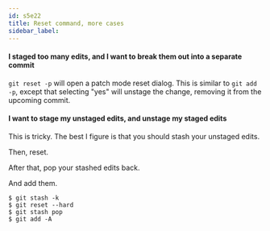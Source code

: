 ```yaml
---
id: s5e22
title: Reset command, more cases
sidebar_label:
---
```


#### I staged too many edits, and I want to break them out into a separate commit

`git reset -p` will open a patch mode reset dialog. This is similar to `git add -p`, except that selecting "yes" will unstage the change, removing it from the upcoming commit.


#### I want to stage my unstaged edits, and unstage my staged edits

This is tricky. The best I figure is that you should stash your unstaged edits.

Then, reset.

After that, pop your stashed edits back.

And add them.

```
$ git stash -k
$ git reset --hard
$ git stash pop
$ git add -A
```
